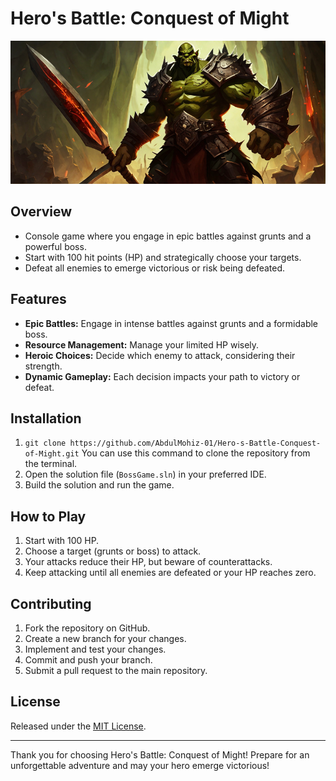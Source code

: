 # Hero's Battle: Conquest of Might
![Hero's Battle](https://github.com/AbdulMohiz-01/Hero-s-Battle-Conquest-of-Might/blob/main/boss%20game.png)

## Overview

- Console game where you engage in epic battles against grunts and a powerful boss.
- Start with 100 hit points (HP) and strategically choose your targets.
- Defeat all enemies to emerge victorious or risk being defeated.

## Features

- **Epic Battles:** Engage in intense battles against grunts and a formidable boss.
- **Resource Management:** Manage your limited HP wisely.
- **Heroic Choices:** Decide which enemy to attack, considering their strength.
- **Dynamic Gameplay:** Each decision impacts your path to victory or defeat.

## Installation

1. ``` git clone https://github.com/AbdulMohiz-01/Hero-s-Battle-Conquest-of-Might.git ``` You can use this command to clone the repository from the terminal.
2. Open the solution file (`BossGame.sln`) in your preferred IDE.
3. Build the solution and run the game.

## How to Play

1. Start with 100 HP.
2. Choose a target (grunts or boss) to attack.
3. Your attacks reduce their HP, but beware of counterattacks.
4. Keep attacking until all enemies are defeated or your HP reaches zero.

## Contributing

1. Fork the repository on GitHub.
2. Create a new branch for your changes.
3. Implement and test your changes.
4. Commit and push your branch.
5. Submit a pull request to the main repository.

## License

Released under the [MIT License](LICENSE).

---

Thank you for choosing Hero's Battle: Conquest of Might! Prepare for an unforgettable adventure and may your hero emerge victorious!
